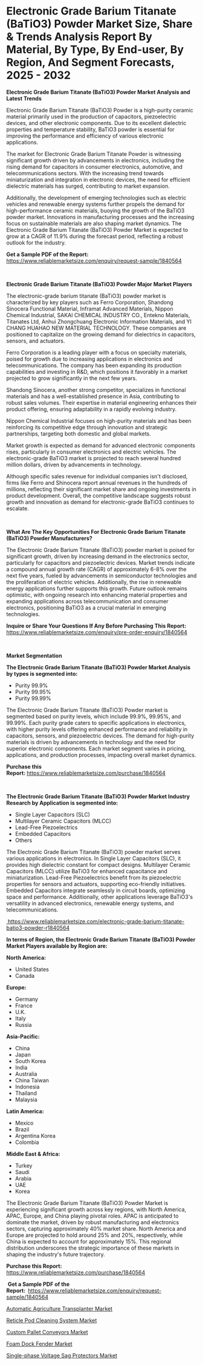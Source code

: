 <p><h1>Electronic Grade Barium Titanate (BaTiO3) Powder Market Size, Share & Trends Analysis Report By Material, By Type, By End-user, By Region, And Segment Forecasts, 2025 - 2032</h1></p><p><strong>Electronic Grade Barium Titanate (BaTiO3) Powder Market Analysis and Latest Trends</strong></p>
<p><p>Electronic Grade Barium Titanate (BaTiO3) Powder is a high-purity ceramic material primarily used in the production of capacitors, piezoelectric devices, and other electronic components. Due to its excellent dielectric properties and temperature stability, BaTiO3 powder is essential for improving the performance and efficiency of various electronic applications.</p><p>The market for Electronic Grade Barium Titanate Powder is witnessing significant growth driven by advancements in electronics, including the rising demand for capacitors in consumer electronics, automotive, and telecommunications sectors. With the increasing trend towards miniaturization and integration in electronic devices, the need for efficient dielectric materials has surged, contributing to market expansion. </p><p>Additionally, the development of emerging technologies such as electric vehicles and renewable energy systems further propels the demand for high-performance ceramic materials, buoying the growth of the BaTiO3 powder market. Innovations in manufacturing processes and the increasing focus on sustainable materials are also shaping market dynamics. The Electronic Grade Barium Titanate (BaTiO3) Powder Market is expected to grow at a CAGR of 11.9% during the forecast period, reflecting a robust outlook for the industry.</p></p>
<p><strong>Get a Sample PDF of the Report:&nbsp;</strong> <a href="https://www.reliablemarketsize.com/enquiry/request-sample/1840564?utm_campaign=3447&utm_medium=2&utm_source=Github&utm_content=ia&utm_term=03042025&utm_id=electronic-grade-barium-titanate-batio3-powder">https://www.reliablemarketsize.com/enquiry/request-sample/1840564</a></p>
<p>&nbsp;</p>
<p><strong>Electronic Grade Barium Titanate (BaTiO3) Powder Major Market Players</strong></p>
<p><p>The electronic-grade barium titanate (BaTiO3) powder market is characterized by key players such as Ferro Corporation, Shandong Sinocera Functional Material, Inframat Advanced Materials, Nippon Chemical Industrial, SAKAI CHEMICAL INDUSTRY CO., Entekno Materials, Titanates Ltd, Anhui Zhongchuang Electronic Information Materials, and YI CHANG HUAHAO NEW MATERIAL TECHNOLOGY. These companies are positioned to capitalize on the growing demand for dielectrics in capacitors, sensors, and actuators.</p><p>Ferro Corporation is a leading player with a focus on specialty materials, poised for growth due to increasing applications in electronics and telecommunications. The company has been expanding its production capabilities and investing in R&D, which positions it favorably in a market projected to grow significantly in the next few years.</p><p>Shandong Sinocera, another strong competitor, specializes in functional materials and has a well-established presence in Asia, contributing to robust sales volumes. Their expertise in material engineering enhances their product offering, ensuring adaptability in a rapidly evolving industry.</p><p>Nippon Chemical Industrial focuses on high-purity materials and has been reinforcing its competitive edge through innovation and strategic partnerships, targeting both domestic and global markets.</p><p>Market growth is expected as demand for advanced electronic components rises, particularly in consumer electronics and electric vehicles. The electronic-grade BaTiO3 market is projected to reach several hundred million dollars, driven by advancements in technology.</p><p>Although specific sales revenue for individual companies isn't disclosed, firms like Ferro and Shinocera report annual revenues in the hundreds of millions, reflecting their significant market share and ongoing investments in product development. Overall, the competitive landscape suggests robust growth and innovation as demand for electronic-grade BaTiO3 continues to escalate.</p></p>
<p>&nbsp;</p>
<p><strong>What Are The Key Opportunities For Electronic Grade Barium Titanate (BaTiO3) Powder Manufacturers?</strong></p>
<p><p>The Electronic Grade Barium Titanate (BaTiO3) powder market is poised for significant growth, driven by increasing demand in the electronics sector, particularly for capacitors and piezoelectric devices. Market trends indicate a compound annual growth rate (CAGR) of approximately 6-8% over the next five years, fueled by advancements in semiconductor technologies and the proliferation of electric vehicles. Additionally, the rise in renewable energy applications further supports this growth. Future outlook remains optimistic, with ongoing research into enhancing material properties and expanding applications across telecommunication and consumer electronics, positioning BaTiO3 as a crucial material in emerging technologies.</p></p>
<p><strong>Inquire or Share Your Questions If Any Before Purchasing This Report:</strong> <a href="https://www.reliablemarketsize.com/enquiry/pre-order-enquiry/1840564?utm_campaign=3447&utm_medium=2&utm_source=Github&utm_content=ia&utm_term=03042025&utm_id=electronic-grade-barium-titanate-batio3-powder">https://www.reliablemarketsize.com/enquiry/pre-order-enquiry/1840564</a></p>
<p>&nbsp;</p>
<p><strong>Market Segmentation</strong></p>
<p><strong>The Electronic Grade Barium Titanate (BaTiO3) Powder Market Analysis by types is segmented into:</strong></p>
<p><ul><li>Purity 99.9%</li><li>Purity 99.95%</li><li>Purity 99.99%</li></ul></p>
<p><p>The Electronic Grade Barium Titanate (BaTiO3) Powder market is segmented based on purity levels, which include 99.9%, 99.95%, and 99.99%. Each purity grade caters to specific applications in electronics, with higher purity levels offering enhanced performance and reliability in capacitors, sensors, and piezoelectric devices. The demand for high-purity materials is driven by advancements in technology and the need for superior electronic components. Each market segment varies in pricing, applications, and production processes, impacting overall market dynamics.</p></p>
<p><strong>Purchase this Report:&nbsp;</strong><a href="https://www.reliablemarketsize.com/purchase/1840564?utm_campaign=3447&utm_medium=2&utm_source=Github&utm_content=ia&utm_term=03042025&utm_id=electronic-grade-barium-titanate-batio3-powder">https://www.reliablemarketsize.com/purchase/1840564</a></p>
<p>&nbsp;</p>
<p><strong>The Electronic Grade Barium Titanate (BaTiO3) Powder Market Industry Research by Application is segmented into:</strong></p>
<p><ul><li>Single Layer Capacitors (SLC)</li><li>Multilayer Ceramic Capacitors (MLCC)</li><li>Lead-Free Piezoelectrics</li><li>Embedded Capacitors</li><li>Others</li></ul></p>
<p><p>The Electronic Grade Barium Titanate (BaTiO3) powder market serves various applications in electronics. In Single Layer Capacitors (SLC), it provides high dielectric constant for compact designs. Multilayer Ceramic Capacitors (MLCC) utilize BaTiO3 for enhanced capacitance and miniaturization. Lead-Free Piezoelectrics benefit from its piezoelectric properties for sensors and actuators, supporting eco-friendly initiatives. Embedded Capacitors integrate seamlessly in circuit boards, optimizing space and performance. Additionally, other applications leverage BaTiO3's versatility in advanced electronics, renewable energy systems, and telecommunications.</p></p>
<p><a href="https://www.reliablemarketsize.com/electronic-grade-barium-titanate-batio3-powder-r1840564?utm_campaign=3447&utm_medium=2&utm_source=Github&utm_content=ia&utm_term=03042025&utm_id=electronic-grade-barium-titanate-batio3-powder">&nbsp;https://www.reliablemarketsize.com/electronic-grade-barium-titanate-batio3-powder-r1840564</a></p>
<p><strong>In terms of Region, the Electronic Grade Barium Titanate (BaTiO3) Powder Market Players available by Region are:</strong></p>
<p>
    <p> <strong> North America: </strong>
        <ul>
            <li>United States</li>
            <li>Canada</li>
        </ul>
        </p> 
    <p> <strong> Europe: </strong>
        <ul>
            <li>Germany</li>
            <li>France</li>
            <li>U.K.</li>
            <li>Italy</li>
            <li>Russia</li>
        </ul>
        </p> 
    <p> <strong> Asia-Pacific: </strong>
        <ul>
            <li>China</li>
            <li>Japan</li>
            <li>South Korea</li>
            <li>India</li>
            <li>Australia</li>
            <li>China Taiwan</li>
            <li>Indonesia</li>
            <li>Thailand</li>
            <li>Malaysia</li>
        </ul>
        </p> 
    <p> <strong> Latin America: </strong>
        <ul>
            <li>Mexico</li>
            <li>Brazil</li>
            <li>Argentina Korea</li>
            <li>Colombia</li>
        </ul>
        </p> 
    <p> <strong> Middle East & Africa: </strong>
        <ul>
            <li>Turkey</li>
            <li>Saudi</li>
            <li>Arabia</li>
            <li>UAE</li>
            <li>Korea</li>
        </ul>
    </p>
    </p>
<p><p>The Electronic Grade Barium Titanate (BaTiO3) Powder Market is experiencing significant growth across key regions, with North America, APAC, Europe, and China playing pivotal roles. APAC is anticipated to dominate the market, driven by robust manufacturing and electronics sectors, capturing approximately 40% market share. North America and Europe are projected to hold around 25% and 20%, respectively, while China is expected to account for approximately 15%. This regional distribution underscores the strategic importance of these markets in shaping the industry's future trajectory.</p></p>
<p><strong>Purchase this Report: </strong><a href="https://www.reliablemarketsize.com/purchase/1840564?utm_campaign=3447&utm_medium=2&utm_source=Github&utm_content=ia&utm_term=03042025&utm_id=electronic-grade-barium-titanate-batio3-powder">https://www.reliablemarketsize.com/purchase/1840564</a></p>
<p>&nbsp;<strong>Get a Sample PDF of the Report:&nbsp;&nbsp;</strong><a href="https://www.reliablemarketsize.com/enquiry/request-sample/1840564?utm_campaign=3447&utm_medium=2&utm_source=Github&utm_content=ia&utm_term=03042025&utm_id=electronic-grade-barium-titanate-batio3-powder">https://www.reliablemarketsize.com/enquiry/request-sample/1840564</a></p>
<p><strong></strong></p>
<p><p><a href="https://www.linkedin.com/pulse/data-global-automatic-agriculture-transplanter-markets-share-mvrge?utm_campaign=3447&utm_medium=2&utm_source=Github&utm_content=ia&utm_term=03042025&utm_id=electronic-grade-barium-titanate-batio3-powder">Automatic Agriculture Transplanter Market</a></p><p><a href="https://www.linkedin.com/pulse/reticle-pod-cleaning-system-market-trends-growth-outlook-jsc1e?utm_campaign=3447&utm_medium=2&utm_source=Github&utm_content=ia&utm_term=03042025&utm_id=electronic-grade-barium-titanate-batio3-powder">Reticle Pod Cleaning System Market</a></p><p><a href="https://www.linkedin.com/pulse/future-custom-pallet-conveyors-market-revenue-worth-ixgwe?utm_campaign=3447&utm_medium=2&utm_source=Github&utm_content=ia&utm_term=03042025&utm_id=electronic-grade-barium-titanate-batio3-powder">Custom Pallet Conveyors Market</a></p><p><a href="https://www.linkedin.com/pulse/foam-dock-fender-momentum-charting-96-cagr-path-2025-2032-vigbe?utm_campaign=3447&utm_medium=2&utm_source=Github&utm_content=ia&utm_term=03042025&utm_id=electronic-grade-barium-titanate-batio3-powder">Foam Dock Fender Market</a></p><p><a href="https://www.linkedin.com/pulse/comprehensive-evaluation-single-phase-voltage-sag-protectors-market-dat4e?utm_campaign=3447&utm_medium=2&utm_source=Github&utm_content=ia&utm_term=03042025&utm_id=electronic-grade-barium-titanate-batio3-powder">Single-phase Voltage Sag Protectors Market</a></p></p>